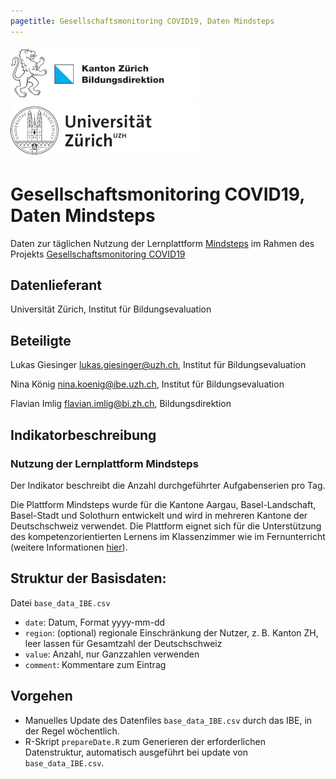 ```yaml
---
pagetitle: Gesellschaftsmonitoring COVID19, Daten Mindsteps
---
```


![](https://github.com/bildungsmonitoringZH/bildungsmonitoringZH.github.io/raw/master/assets/ktzh_bi_logo_de-300x88.jpg)
![](https://github.com/bildungsmonitoringZH/bildungsmonitoringZH.github.io/raw/master/assets/uzh_logo_d_pos-300x88.jpg)

# Gesellschaftsmonitoring COVID19, Daten Mindsteps

Daten zur täglichen Nutzung der Lernplattform [Mindsteps](https://www.mindsteps.ch/) im Rahmen des Projekts [Gesellschaftsmonitoring COVID19](https://statistikzh.github.io/covid19monitoring/)

## Datenlieferant

Universität Zürich, Institut für Bildungsevaluation

## Beteiligte

Lukas Giesinger <lukas.giesinger@uzh.ch>, Institut für Bildungsevaluation

Nina König <nina.koenig@ibe.uzh.ch>, Institut für Bildungsevaluation

Flavian Imlig <flavian.imlig@bi.zh.ch>, Bildungsdirektion

## Indikatorbeschreibung

### Nutzung der Lernplattform Mindsteps

Der Indikator beschreibt die Anzahl durchgeführter Aufgabenserien pro Tag.

Die Plattform Mindsteps wurde für die Kantone Aargau, Basel-Landschaft, Basel-Stadt und Solothurn entwickelt und wird in mehreren Kantone der Deutschschweiz verwendet. Die Plattform eignet sich für die Unterstützung des kompetenzorientierten Lernens im Klassenzimmer wie im Fernunterricht  (weitere Informationen [hier](https://www.mindsteps.ch/)).

## Struktur der Basisdaten:

Datei `base_data_IBE.csv`

* `date`: Datum, Format yyyy-mm-dd
* `region`: (optional) regionale Einschränkung der Nutzer, z. B. Kanton ZH, leer lassen für Gesamtzahl der Deutschschweiz
* `value`: Anzahl, nur Ganzzahlen verwenden
* `comment`: Kommentare zum Eintrag

## Vorgehen

* Manuelles Update des Datenfiles `base_data_IBE.csv` durch das IBE, in der Regel wöchentlich.
* R-Skript `prepareDate.R` zum Generieren der erforderlichen Datenstruktur, automatisch ausgeführt bei update von `base_data_IBE.csv`.
